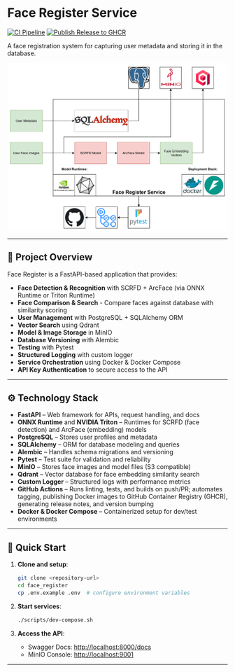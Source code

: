 # Face Register Service

[![CI Pipeline](https://github.com/egliette/face_register/actions/workflows/ci.yml/badge.svg)](https://github.com/egliette/face_register/actions/workflows/ci.yml)
[![Publish Release to GHCR](https://github.com/egliette/face_register/actions/workflows/publish-release.yml/badge.svg)](https://github.com/egliette/face_register/actions/workflows/publish-release.yml)

A face registration system for capturing user metadata and storing it in the database.

![face register system](assets/images/face_register_system.png)

---

## 📖 Project Overview

Face Register is a FastAPI-based application that provides:

* **Face Detection & Recognition** with SCRFD + ArcFace (via ONNX Runtime or Triton Runtime)
* **Face Comparison & Search** - Compare faces against database with similarity scoring
* **User Management** with PostgreSQL + SQLAlchemy ORM
* **Vector Search** using Qdrant
* **Model & Image Storage** in MinIO
* **Database Versioning** with Alembic
* **Testing** with Pytest
* **Structured Logging** with custom logger
* **Service Orchestration** using Docker & Docker Compose
* **API Key Authentication** to secure access to the API

---

## ⚙️ Technology Stack

* **FastAPI** – Web framework for APIs, request handling, and docs
* **ONNX Runtime** and **NVIDIA Triton** – Runtimes for SCRFD (face detection) and ArcFace (embedding) models
* **PostgreSQL** – Stores user profiles and metadata
* **SQLAlchemy** – ORM for database modeling and queries
* **Alembic** – Handles schema migrations and versioning
* **Pytest** – Test suite for validation and reliability
* **MinIO** – Stores face images and model files (S3 compatible)
* **Qdrant** – Vector database for face embedding similarity search
* **Custom Logger** – Structured logs with performance metrics
* **GitHub Actions** – Runs linting, tests, and builds on push/PR; automates tagging, publishing Docker images to GitHub Container Registry (GHCR), generating release notes, and version bumping
* **Docker & Docker Compose** – Containerized setup for dev/test environments

---

## 🚀 Quick Start

1. **Clone and setup**:

   ```bash
   git clone <repository-url>
   cd face_register
   cp .env.example .env  # configure environment variables
   ```

2. **Start services**:

   ```bash
   ./scripts/dev-compose.sh
   ```

3. **Access the API**:

   * Swagger Docs: [http://localhost:8000/docs](http://localhost:8000/docs)
   * MinIO Console: [http://localhost:9001](http://localhost:9001)

---
